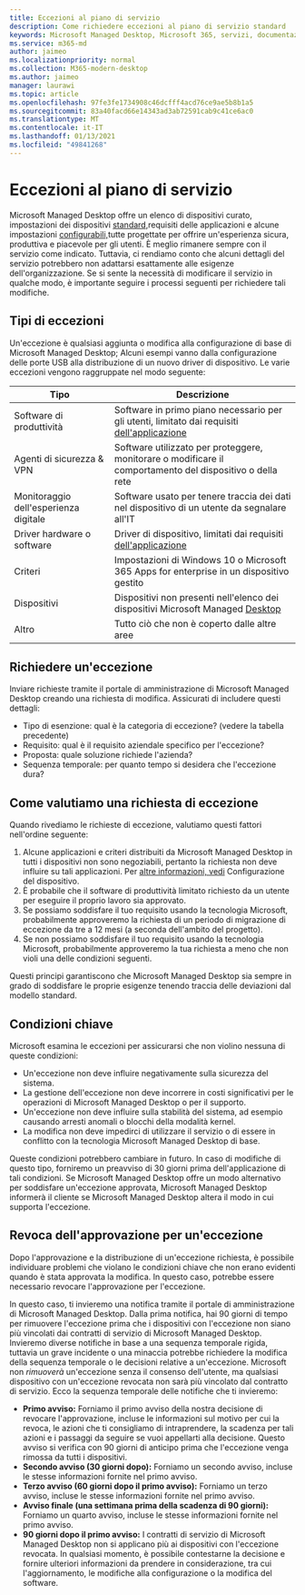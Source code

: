 ```yaml
---
title: Eccezioni al piano di servizio
description: Come richiedere eccezioni al piano di servizio standard
keywords: Microsoft Managed Desktop, Microsoft 365, servizi, documentazione
ms.service: m365-md
author: jaimeo
ms.localizationpriority: normal
ms.collection: M365-modern-desktop
ms.author: jaimeo
manager: laurawi
ms.topic: article
ms.openlocfilehash: 97fe3fe1734908c46dcfff4acd76ce9ae5b8b1a5
ms.sourcegitcommit: 83a40facd66e14343ad3ab72591cab9c41ce6ac0
ms.translationtype: MT
ms.contentlocale: it-IT
ms.lasthandoff: 01/13/2021
ms.locfileid: "49841268"
---
```

# <a name="exceptions-to-the-service-plan"></a>Eccezioni al piano di servizio

Microsoft Managed Desktop offre un elenco di dispositivi curato, impostazioni dei dispositivi [standard,](device-policies.md)requisiti delle applicazioni e alcune impostazioni [configurabili,](../working-with-managed-desktop/config-setting-overview.md)tutte progettate per offrire un'esperienza sicura, produttiva e piacevole per gli utenti. È meglio rimanere sempre con il servizio come indicato. Tuttavia, ci rendiamo conto che alcuni dettagli del servizio potrebbero non adattarsi esattamente alle esigenze dell'organizzazione. Se si sente la necessità di modificare il servizio in qualche modo, è importante seguire i processi seguenti per richiedere tali modifiche.
 
## <a name="types-of-exceptions"></a>Tipi di eccezioni

Un'eccezione è qualsiasi aggiunta o modifica alla configurazione di base di Microsoft Managed Desktop; Alcuni esempi vanno dalla configurazione delle porte USB alla distribuzione di un nuovo driver di dispositivo. Le varie eccezioni vengono raggruppate nel modo seguente:

|Tipo  |Descrizione  |
|---------|---------|
|Software di produttività     |  Software in primo piano necessario per gli utenti, limitato dai requisiti [dell'applicazione](mmd-app-requirements.md)       |
|Agenti di sicurezza & VPN     |  Software utilizzato per proteggere, monitorare o modificare il comportamento del dispositivo o della rete       |
|Monitoraggio dell'esperienza digitale     |  Software usato per tenere traccia dei dati nel dispositivo di un utente da segnalare all'IT       |
|Driver hardware o software     |   Driver di dispositivo, limitati dai requisiti [dell'applicazione](mmd-app-requirements.md)      |
|Criteri     | Impostazioni di Windows 10 o Microsoft 365 Apps for enterprise in un dispositivo gestito        |
|Dispositivi     | Dispositivi non presenti nell'elenco dei dispositivi Microsoft Managed [Desktop](device-list.md)        |
|Altro     |  Tutto ciò che non è coperto dalle altre aree       |
 
## <a name="request-an-exception"></a>Richiedere un'eccezione

Inviare richieste tramite il portale di amministrazione di Microsoft Managed Desktop creando una richiesta di modifica. Assicurati di includere questi dettagli:

-   Tipo di esenzione: qual è la categoria di eccezione? (vedere la tabella precedente)
-   Requisito: qual è il requisito aziendale specifico per l'eccezione?
-   Proposta: quale soluzione richiede l'azienda?
-   Sequenza temporale: per quanto tempo si desidera che l'eccezione dura? 

## <a name="how-we-assess-an-exception-request"></a>Come valutiamo una richiesta di eccezione

Quando rivediamo le richieste di eccezione, valutiamo questi fattori nell'ordine seguente:
 
1.  Alcune applicazioni e criteri distribuiti da Microsoft Managed Desktop in tutti i dispositivi non sono negoziabili, pertanto la richiesta non deve influire su tali applicazioni. Per [altre informazioni, vedi](device-policies.md) Configurazione del dispositivo.
2.  È probabile che il software di produttività limitato richiesto da un utente per eseguire il proprio lavoro sia approvato. 
3.  Se possiamo soddisfare il tuo requisito usando la tecnologia Microsoft, probabilmente approveremo la richiesta di un periodo di migrazione di eccezione da tre a 12 mesi (a seconda dell'ambito del progetto).
4.  Se non possiamo soddisfare il tuo requisito usando la tecnologia Microsoft, probabilmente approveremo la tua richiesta a meno che non violi una delle condizioni seguenti.  

Questi principi garantiscono che Microsoft Managed Desktop sia sempre in grado di soddisfare le proprie esigenze tenendo traccia delle deviazioni dal modello standard. 

## <a name="key-conditions"></a>Condizioni chiave

Microsoft esamina le eccezioni per assicurarsi che non violino nessuna di queste condizioni:

-   Un'eccezione non deve influire negativamente sulla sicurezza del sistema. 
-   La gestione dell'eccezione non deve incorrere in costi significativi per le operazioni di Microsoft Managed Desktop o per il supporto.
-   Un'eccezione non deve influire sulla stabilità del sistema, ad esempio causando arresti anomali o blocchi della modalità kernel.
-   La modifica non deve impedirci di utilizzare il servizio o di essere in conflitto con la tecnologia Microsoft Managed Desktop di base.

Queste condizioni potrebbero cambiare in futuro. In caso di modifiche di questo tipo, forniremo un preavviso di 30 giorni prima dell'applicazione di tali condizioni.  Se Microsoft Managed Desktop offre un modo alternativo per soddisfare un'eccezione approvata, Microsoft Managed Desktop informerà il cliente se Microsoft Managed Desktop altera il modo in cui supporta l'eccezione. 

## <a name="revoking-approval-for-an-exception"></a>Revoca dell'approvazione per un'eccezione

Dopo l'approvazione e la distribuzione di un'eccezione richiesta, è possibile individuare problemi che violano le condizioni chiave che non erano evidenti quando è stata approvata la modifica. In questo caso, potrebbe essere necessario revocare l'approvazione per l'eccezione.
 
In questo caso, ti invieremo una notifica tramite il portale di amministrazione di Microsoft Managed Desktop. Dalla prima notifica, hai 90 giorni di tempo per rimuovere l'eccezione prima che i dispositivi con l'eccezione non siano più vincolati dai contratti di servizio di Microsoft Managed Desktop. Invieremo diverse notifiche in base a una sequenza temporale rigida, tuttavia un grave incidente o una minaccia potrebbe richiedere la modifica della sequenza temporale o le decisioni relative a un'eccezione. Microsoft non *rimuoverà* un'eccezione senza il consenso dell'utente, ma qualsiasi dispositivo con un'eccezione revocata non sarà più vincolato dal contratto di servizio. Ecco la sequenza temporale delle notifiche che ti invieremo:

- **Primo avviso:** Forniamo il primo avviso della nostra decisione di revocare l'approvazione, incluse le informazioni sul motivo per cui la revoca, le azioni che ti consigliamo di intraprendere, la scadenza per tali azioni e i passaggi da seguire se vuoi appellarti alla decisione. Questo avviso si verifica con 90 giorni di anticipo prima che l'eccezione venga rimossa da tutti i dispositivi. 
- **Secondo avviso (30 giorni dopo):** Forniamo un secondo avviso, incluse le stesse informazioni fornite nel primo avviso. 
- **Terzo avviso (60 giorni dopo il primo avviso):** Forniamo un terzo avviso, incluse le stesse informazioni fornite nel primo avviso. 
- **Avviso finale (una settimana prima della scadenza di 90 giorni):** Forniamo un quarto avviso, incluse le stesse informazioni fornite nel primo avviso.
- **90 giorni dopo il primo avviso:** I contratti di servizio di Microsoft Managed Desktop non si applicano più ai dispositivi con l'eccezione revocata. In qualsiasi momento, è possibile contestarne la decisione e fornire ulteriori informazioni da prendere in considerazione, tra cui l'aggiornamento, le modifiche alla configurazione o la modifica del software. 


